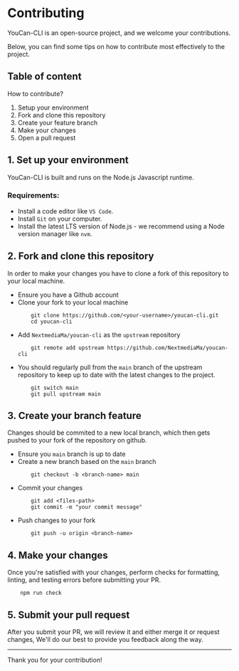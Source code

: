 # Contributing

YouCan-CLI is an open-source project, and we welcome your contributions.

Below, you can find some tips on how to contribute most effectively to the project.

## Table of content

How to contribute?

1. Setup your environment
2. Fork and clone this repository
3. Create your feature branch
4. Make your changes
5. Open a pull request


## 1. Set up your environment

YouCan-CLI is built and runs on the Node.js Javascript runtime.

### Requirements: 
- Install a code editor like `VS Code`.
- Install `Git` on your computer.
- Install the latest LTS version of Node.js - we recommend using a Node version manager like `nvm`.

## 2. Fork and clone this repository
In order to make your changes you have to clone a fork of this repository to your local machine.

* Ensure you have a Github account
* Clone your fork to your local machine
    ```
        git clone https://github.com/<your-username>/youcan-cli.git
        cd youcan-cli
    ```
* Add `NextmediaMa/youcan-cli` as the `upstream` repository
    ```
        git remote add upstream https://github.com/NextmediaMa/youcan-cli
    ```
* You should regularly pull from the `main` branch of the upstream repository to keep up to date with the latest changes to the project.
    ```
        git switch main
        git pull upstream main
    ```

## 3. Create your branch feature
Changes should be commited to a new local branch, which then gets pushed to your fork of the repository on github.

* Ensure you `main` branch is up to date
* Create a new branch based on the `main` branch
    ``` 
        git checkout -b <branch-name> main
    ```
* Commit your changes
    ```
        git add <files-path>
        git commit -m "your commit message"
    ```
* Push changes to your fork
    ```
        git push -u origin <branch-name>
    ```
## 4. Make your changes
Once you're satisfied with your changes, perform checks for formatting, linting, and testing errors before submitting your PR.
```
    npm run check
```

## 5. Submit your pull request

After you submit your PR, we will review it and either merge it or request changes, We'll do our best to provide you feedback along the way.

---
Thank you for your contribution!
